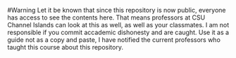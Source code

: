 #Warning
Let it be known that since this repository is now public, everyone has access to see the contents here. That means professors
at CSU Channel Islands can look at this as well, as well as your classmates. I am not responsible if you commit accademic
dishonesty and are caught. Use it as a guide not as a copy and paste, I have notified the current professors who taught this 
course about this repository. 
